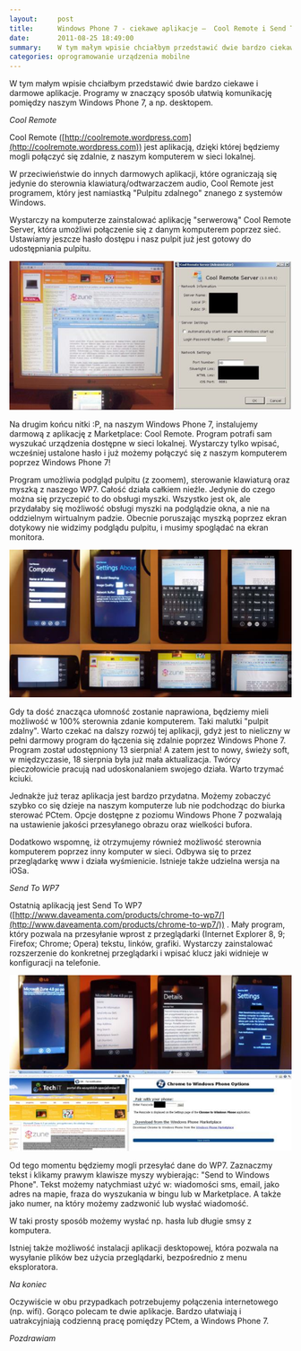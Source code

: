 ```yaml
---
layout:     post
title:      Windows Phone 7 - ciekawe aplikacje —  Cool Remote i Send To WP7
date:       2011-08-25 18:49:00
summary:    W tym małym wpisie chciałbym przedstawić dwie bardzo ciekawe i darmowe aplikacje. Programy w znaczący sposób ułatwią komunikację pomiędzy naszym Windows Phone 7, a np. desktopem.Cool RemoteCool Remote (http — //coolremote.wordpress.com) jest aplikacją, dzięki której będziemy mogli połączyć się zdalnie...
categories: oprogramowanie urządzenia mobilne
---
```




W tym małym wpisie chciałbym przedstawić dwie bardzo ciekawe i darmowe aplikacje. Programy w znaczący sposób ułatwią komunikację pomiędzy naszym Windows Phone 7, a np. desktopem.

 *Cool Remote* 

Cool Remote ([http://coolremote.wordpress.com](http://coolremote.wordpress.com)) jest aplikacją, dzięki której będziemy mogli połączyć się zdalnie, z naszym komputerem w sieci lokalnej. 

W przeciwieństwie do innych darmowych aplikacji, które ograniczają się jedynie do sterownia klawiaturą/odtwarzaczem audio, Cool Remote jest programem, który jest namiastką "Pulpitu zdalnego" znanego z systemów Windows. 

Wystarczy na komputerze zainstalować aplikację "serwerową" Cool Remote Server, która umożliwi połączenie się z danym komputerem poprzez sieć. Ustawiamy jeszcze hasło dostępu i nasz pulpit już jest gotowy do udostępniania pulpitu.



![desk](https://raw.githubusercontent.com/djfoxer/djfoxer.github.io/master/_img/2011-8-25-_176_/g_-_608x405_-_-_27386x20110824234951_1.jpg)



Na drugim końcu nitki :P, na naszym Windows Phone 7, instalujemy darmową z aplikację z Marketplace: Cool Remote. Program potrafi sam wyszukać urządzenia dostępne w sieci lokalnej. Wystarczy tylko wpisać, wcześniej ustalone hasło i już możemy połączyć się z naszym komputerem poprzez Windows Phone 7!

Program umożliwia podgląd pulpitu (z zoomem), sterowanie klawiaturą oraz myszką z naszego WP7. Całość działa całkiem nieźle. Jedynie do czego można się przyczepić to do obsługi myszki. Wszystko jest ok, ale przydałaby się możliwość obsługi myszki na podglądzie okna, a nie na oddzielnym wirtualnym padzie. Obecnie poruszając myszką poprzez ekran dotykowy nie widzimy podglądu pulpitu, i musimy spoglądać na ekran monitora. 



![desk](https://raw.githubusercontent.com/djfoxer/djfoxer.github.io/master/_img/2011-8-25-_176_/g_-_608x405_-_-_27386x20110824234951_2.jpg)



Gdy ta dość znacząca ułomność zostanie naprawiona, będziemy mieli możliwość w 100% sterownia zdanie komputerem. Taki malutki "pulpit zdalny". Warto czekać na dalszy rozwój tej aplikacji, gdyż jest to nieliczny w pełni darmowy program do łączenia się zdalnie poprzez Windows Phone 7. Program został udostępniony 13 sierpnia! A zatem jest to nowy, świeży soft, w międzyczasie, 18 sierpnia była już mała aktualizacja. Twórcy pieczołowicie pracują nad udoskonalaniem swojego działa. Warto trzymać kciuki.

Jednakże już teraz aplikacja jest bardzo przydatna. Możemy zobaczyć szybko co się dzieje na naszym komputerze lub nie podchodząc do biurka sterować PCtem. Opcje dostępne z poziomu Windows Phone 7 pozwalają na ustawienie jakości przesyłanego obrazu oraz wielkości bufora.

Dodatkowo wspomnę, iż otrzymujemy również możliwość sterownia komputerem poprzez inny komputer w sieci. Odbywa się to przez przeglądarkę www i działa wyśmienicie. Istnieje także udzielna wersja na iOSa.


 *Send To WP7* 

Ostatnią aplikacją jest Send To WP7 ([http://www.daveamenta.com/products/chrome-to-wp7/](http://www.daveamenta.com/products/chrome-to-wp7/)) . Mały program, który pozwala na przesyłanie wprost z przeglądarki (Internet Explorer 8, 9; Firefox;  Chrome; Opera) tekstu, linków, grafiki. Wystarczy zainstalować rozszerzenie do konkretnej przeglądarki i wpisać klucz jaki widnieje w konfiguracji na telefonie. 



![desk](https://raw.githubusercontent.com/djfoxer/djfoxer.github.io/master/_img/2011-8-25-_176_/g_-_608x405_-_-_27386x20110824234951_3.jpg)



Od tego momentu będziemy mogli przesyłać dane do WP7. Zaznaczmy tekst i klikamy prawym klawisze myszy wybierając: "Send to Windows Phone".  Tekst możemy natychmiast użyć w: wiadomości sms, email, jako adres na mapie, fraza do wyszukania w bingu lub w Marketplace. A także jako numer, na który możemy zadzwonić lub wysłać wiadomość. 

W taki prosty sposób możemy wysłać np. hasła lub długie smsy z komputera.

Istniej także możliwość instalacji aplikacji desktopowej, która pozwala na wysyłanie plików bez użycia przeglądarki, bezpośrednio z menu eksploratora. 

 *Na koniec* 

Oczywiście w obu przypadkach potrzebujemy połączenia internetowego (np. wifi).
Gorąco polecam te dwie aplikacje. Bardzo ułatwiają i uatrakcyjniają codzienną pracę  pomiędzy PCtem, a Windows Phone 7.


 *Pozdrawiam* 



